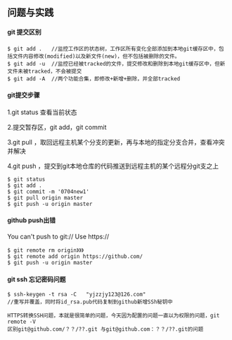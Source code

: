 ## 问题与实践

#### git 提交区别

```
$ git add .   //监控工作区的状态树，工作区所有变化全部添加到本地git缓存区中，包括文件内容修改(modified)以及新文件(new)，但不包括被删除的文件。
$ git add -u  //监控已经被tracked的文件，提交修改和删除到本地git缓存区中，但新文件未被tracked，不会被提交
$ git add -A  //两个功能合集，即修改+新增+删除，并全部tracked
```

#### git提交步骤

1.git status  查看当前状态

2.提交暂存区，git add，git commit 

3.git pull ，取回远程主机某个分支的更新，再与本地的指定分支合并，查看冲突并解决

4.git push ，提交到git本地仓库的代码推送到远程主机的某个远程分git支之上

```
$ git status
$ git add .
$ git commit -m '0704new1'
$ git pull origin master
$ git push -u origin master
```

#### github push出错

You can't push to git:// Use https://

```
$ git remote rm origin》》》
$ git remote add origin https://github.com/
$ git push -u origin master
```

#### git ssh 忘记密码问题

```
$ ssh-keygen -t rsa -C   "yjzzjy123@126.com"
//重写并覆盖，同时将id_rsa.pub代码复制到github新增SSh秘钥中

HTTPS转换SSH问题，本就是很简单的问题，今天因为配置的问题一直以为权限的问题，git remote -V
区别git@github.com/？？/??.git 与git@github.com：？？/??.git的问题
```

